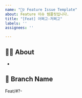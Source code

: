```yaml
---
name: "🧘‍♀️ Feature Issue Template"
about: Feature 이슈 템플릿입니다.
title: "[Feat] 어쩌고-저쩌고"
labels: ''
assignees: ''

---
```


## 🧘‍♀️ About
<!-- 해당 이슈에서 할 작업에 대해 설명해 주세요. -->
* 

## 🌲 Branch Name
<!-- 해당 이슈와 관련된 작업을 진행할 브랜치명을 작성해 주세요. -->
Feat/#?-

<!-- UI 작업인지, network 작업인지 Label 추가하기! -->
